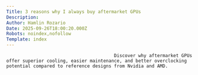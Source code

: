 ```yaml
---
Title: 3 reasons why I always buy aftermarket GPUs
Description: 
Author: Hamlin Rozario
Date: 2025-09-26T18:00:20.000Z
Robots: noindex,nofollow
Template: index
---
```


                                            Discover why aftermarket GPUs offer superior cooling, easier maintenance, and better overclocking potential compared to reference designs from Nvidia and AMD.
                                        